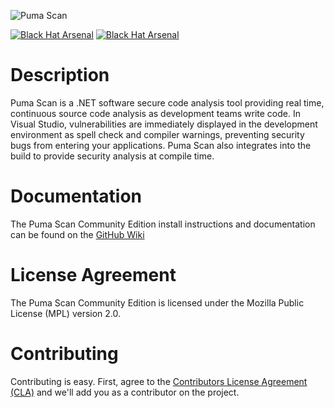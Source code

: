 ![Puma Scan](https://www.pumascan.com/img/logo-horiz.png)

[![Black Hat Arsenal](https://www.pumascan.com/img/bh-arsenal-2017.svg)](https://www.blackhat.com/asia-17/arsenal.html#eric-johnson) [![Black Hat Arsenal](https://www.pumascan.com/img/bh-arsenal-2018.svg)](https://www.blackhat.com/us-18/arsenal/schedule/index.html#puma-scan-12003)

# Description
Puma Scan is a .NET software secure code analysis tool providing real time, continuous source code analysis as development teams write code. In Visual Studio, vulnerabilities are immediately displayed in the development environment as spell check and compiler warnings, preventing security bugs from entering your applications. Puma Scan also integrates into the build to provide security analysis at compile time.

# Documentation
The Puma Scan Community Edition install instructions and documentation can be found on the [GitHub Wiki](https://github.com/pumasecurity/puma-scan/wiki)

# License Agreement
The Puma Scan Community Edition is licensed under the Mozilla Public License (MPL) version 2.0.

# Contributing

Contributing is easy. First, agree to the [Contributors License Agreement (CLA)](https://www.clahub.com/agreements/pumasecurity/puma-scan) and we'll add you as a contributor on the project.

